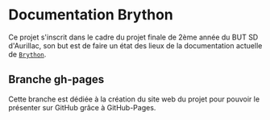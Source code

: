 # Documentation Brython

Ce projet s'inscrit dans le cadre du projet finale de 2ème année du BUT SD d'Aurillac, son but est de faire un état des lieux de la documentation actuelle de [`Brython`](https://brython.info/index.html).

## Branche gh-pages

Cette branche est dédiée à la création du site web du projet pour pouvoir le présenter sur GitHub grâce à GitHub-Pages.